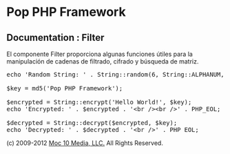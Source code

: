 Pop PHP Framework
=================

Documentation : Filter
----------------------

El componente Filter proporciona algunas funciones útiles para la manipulación de cadenas de filtrado, cifrado y búsqueda de matriz.

<pre>
echo 'Random String: ' . String::random(6, String::ALPHANUM, String::UPPER) . '&lt;br /&gt;&lt;br /&gt;' . PHP_EOL;

$key = md5('Pop PHP Framework');

$encrypted = String::encrypt('Hello World!', $key);
echo 'Encrypted: ' . $encrypted . '&lt;br /&gt;&lt;br /&gt;' . PHP_EOL;

$decrypted = String::decrypt($encrypted, $key);
echo 'Decrypted: ' . $decrypted . '&lt;br /&gt;' . PHP_EOL;
</pre>

(c) 2009-2012 [Moc 10 Media, LLC.](http://www.moc10media.com) All Rights Reserved.
